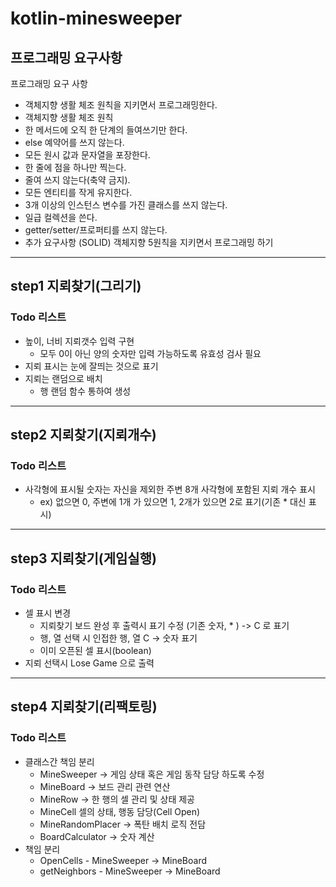 # kotlin-minesweeper

## 프로그래밍 요구사항 
프로그래밍 요구 사항
* 객체지향 생활 체조 원칙을 지키면서 프로그래밍한다.
* 객체지향 생활 체조 원칙
* 한 메서드에 오직 한 단계의 들여쓰기만 한다.
* else 예약어를 쓰지 않는다.
* 모든 원시 값과 문자열을 포장한다.
* 한 줄에 점을 하나만 찍는다.
* 줄여 쓰지 않는다(축약 금지).
* 모든 엔티티를 작게 유지한다.
* 3개 이상의 인스턴스 변수를 가진 클래스를 쓰지 않는다.
* 일급 컬렉션을 쓴다.
* getter/setter/프로퍼티를 쓰지 않는다.
* 추가 요구사항 (SOLID)  객체지향 5원칙을 지키면서 프로그래밍 하기

----
## step1 지뢰찾기(그리기)
### Todo 리스트
* 높이, 너비  지뢰갯수 입력 구현
  * 모두 0이 아닌 양의 숫자만 입력 가능하도록 유효성 검사 필요
* 지뢰 표시는 눈에 잘띄는 것으로 표기
* 지뢰는 랜덤으로 배치
  * 행 랜덤 함수 통하여 생성
---
## step2 지뢰찾기(지뢰개수)
### Todo 리스트
* 사각형에 표시될 숫자는 자신을 제외한 주변 8개 사각형에 포함된 지뢰 개수 표시
  * ex) 없으면 0, 주변에 1개 가 있으면 1, 2개가 있으면 2로  표기(기존 * 대신 표시)

---
## step3 지뢰찾기(게임실행)
### Todo 리스트
* 셀 표시 변경
  * 지뢰찾기 보드 완성 후 출력시 표기 수정 (기존 숫자, * ) -> C 로 표기
  * 행, 열 선택 시  인접한 행, 열 C -> 숫자 표기
  * 이미 오픈된 셀 표시(boolean)
* 지뢰 선택시 Lose Game 으로 출력
---
## step4 지뢰찾기(리팩토링)
### Todo 리스트
* 클래스간 책임 분리 
  * MineSweeper -> 게임 상태 혹은 게임 동작  담당 하도록 수정
  * MineBoard -> 보드 관리 관련 연산
  * MineRow -> 한 행의 셀 관리 및 상태 제공
  * MineCell 셀의 상태, 행동 담당(Cell Open)
  * MineRandomPlacer -> 폭탄 배치 로직 전담
  * BoardCalculator -> 숫자 계산
* 책임 분리 
  * OpenCells - MineSweeper -> MineBoard
  * getNeighbors - MineSweeper -> MineBoard
